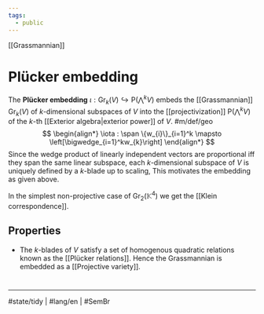 ```yaml
---
tags:
  - public
---
```

[[Grassmannian]]
# Plücker embedding

The **Plücker embedding** $\iota : \mathrm{Gr}_{k}(V) \hookrightarrow \mathrm{P}({\textstyle\bigwedge}^k V)$ embeds the [[Grassmannian]] $\mathrm{Gr}_{k}(V)$ of $k$-dimensional subspaces of $V$ into the [[projectivization]] $\mathrm{P}({\textstyle\bigwedge}^k V)$ of the $k$-th [[Exterior algebra|exterior power]] of $V$. #m/def/geo 
$$
\begin{align*}
\iota : \span \{w_{i}\}_{i=1}^k \mapsto \left[\bigwedge_{i=1}^kw_{k}\right]
\end{align*}
$$
Since the wedge product of linearly independent vectors are proportional iff they span the same linear subspace,
each $k$-dimensional subspace of $V$ is uniquely defined by a $k$-blade up to scaling,
This motivates the embedding as given above.

In the simplest non-projective case of $\mathrm{Gr}_{2}(\mathbb{K}^4)$ we get the [[Klein correspondence]].

## Properties

- The $k$-blades of $V$ satisfy a set of homogenous quadratic relations known as the [[Plücker relations]].
  Hence the Grassmannian is embedded as a [[Projective variety]].

#
---
#state/tidy | #lang/en | #SemBr
